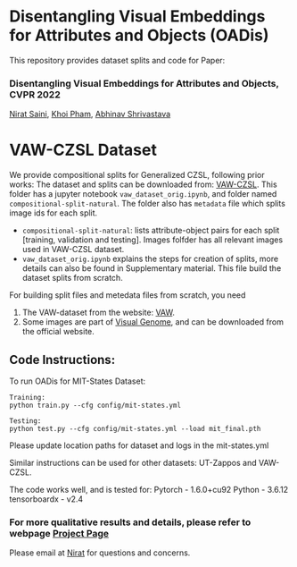 # Disentangling Visual Embeddings for Attributes and Objects (OADis)
This repository provides dataset splits and code for Paper:
### Disentangling Visual Embeddings for Attributes and Objects, CVPR 2022
[Nirat Saini](https://scholar.google.com/citations?hl=en&view_op=list_works&gmla=AJsN-F4kgg1kbcLx0j2dkvo5bGoQb9BU8bNEaEkiOirw72JFqU1cdNGVo3r8KTG7pq0yHTgIZ1M6jqtUUbXRAz_6YPTAeJjMwA&user=VsTvk-8AAAAJ),
[Khoi Pham](https://scholar.google.com/citations?user=o7hS8EcAAAAJ&hl=en),
[Abhinav Shrivastava](http://www.cs.umd.edu/~abhinav/)
 
# VAW-CZSL Dataset 
We provide compositional splits for Generalized CZSL, following prior works:
The dataset and splits can be downloaded from: [VAW-CZSL](https://drive.google.com/drive/folders/1CalwDXkkGALxz0e-aCFg9xBmf7Pu4eXL?usp=sharing). This folder has a jupyter notebook ```vaw_dataset_orig.ipynb```, and folder named ```compositional-split-natural```.  The folder also has ```metadata``` file which splits image ids for each split.
 - ```compositional-split-natural```: lists attribute-object pairs for each split [training, validation and testing]. Images folfder has all relevant images used in VAW-CZSL dataset. 
 - ```vaw_dataset_orig.ipynb``` explains the steps for creation of splits, more details can also be found in Supplementary material. This file build the dataset splits from scratch. 
 
For building split files and metedata files from scratch, you need
1. The VAW-dataset from the website: [VAW](https://github.com/adobe-research/vaw_dataset).
2. Some images are part of [Visual Genome](https://visualgenome.org/), and can be downloaded from the official website. 



## Code Instructions:
To run OADis for MIT-States Dataset:
```
Training:
python train.py --cfg config/mit-states.yml

Testing:
python test.py --cfg config/mit-states.yml --load mit_final.pth
```
Please update location paths for dataset and logs in the mit-states.yml

Similar instructions can be used for other datasets: UT-Zappos and VAW-CZSL.

The code works well, and is tested for:
Pytorch - 1.6.0+cu92
Python - 3.6.12
tensorboardx - v2.4


### For more qualitative results and details, please refer to webpage [Project Page](https://www.cs.umd.edu/~nirat/OADis/)
Please email at [Nirat](nirat@umd.edu) for questions and concerns.
